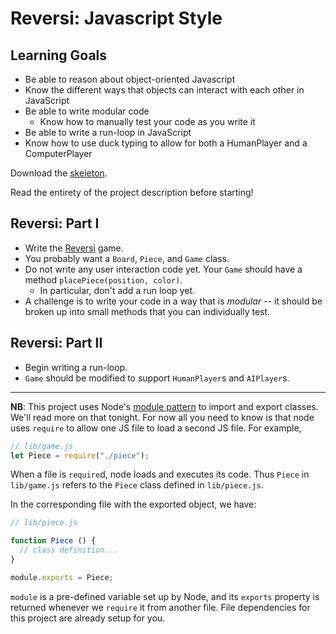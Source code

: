 # Reversi: Javascript Style

## Learning Goals

+ Be able to reason about object-oriented Javascript
+ Know the different ways that objects can interact with each other in JavaScript
+ Be able to write modular code
  + Know how to manually test your code as you write it
+ Be able to write a run-loop in JavaScript
+ Know how to use duck typing to allow for both a HumanPlayer and a ComputerPlayer

Download the [skeleton][reversi-skeleton].

[reversi-skeleton]: skeleton.zip?raw=true

Read the entirety of the project description before starting!

## Reversi: Part I

* Write the [Reversi][reversi] game.
* You probably want a `Board`, `Piece`, and `Game` class.
* Do not write any user interaction code yet. Your `Game` should have a
  method `placePiece(position, color)`.
    * In particular, don't add a run loop yet.
* A challenge is to write your code in a way that is *modular* -- it
  should be broken up into small methods that you can individually
  test.

[reversi]: http://en.wikipedia.org/wiki/Reversi

## Reversi: Part II

* Begin writing a run-loop.
* `Game` should be modified to support `HumanPlayer`s and `AIPlayer`s.

---

**NB**: This project uses Node's [module pattern][module-pattern] to import and
export classes. We'll read more on that tonight. For now all you need to know
is that node uses `require` to allow one JS file to load a second JS file. For
example,

```js
// lib/game.js
let Piece = require("./piece");
```

When a file is `require`d, node loads and executes its code. Thus `Piece` in
`lib/game.js` refers to the `Piece` class defined in `lib/piece.js`.

In the corresponding file with the exported object, we have:

```js
// lib/piece.js

function Piece () {
  // class definition...
}

module.exports = Piece;
```

`module` is a pre-defined variable set up by Node, and its `exports` property is
returned whenever we `require` it from another file. File dependencies for this
project are already setup for you.

[module-pattern]: ../../readings/module-pattern.md

